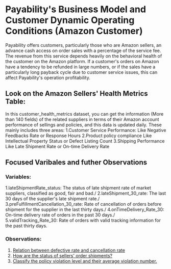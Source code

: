 # Payability's Business Model and Customer Dynamic Operating Conditions (Amazon Customer)
Payability offers customers, particularly those who are Amazon sellers, an advance cash access on order sales with a percentage of the service fee. The revenue from this service depends heavily on the behavioral health of the customer on the Amazon platform. If a customer's orders on Amazon have a tendency to be refunded in large numbers, or if the sales have a particularly long payback cycle due to customer service issues, this can affect Payability's operation profitability.

## Look on the Amazon Sellers' Health Metrics Table:
In this customer_health_metrics dataset, you can get the information (More than 140 fields) of the related suppliers in terms of their Amazon account performance of sellings and policies, and this data is updated daily. These mainly includes three areas:
1.Customer Service Performance:
Like Negative Feedbacks Rate or Response Hours
2.Product policy compliance
Like Intellectual Property Status or Defect Listing Count
3.Shipping Performance
Like Late Shipment Rate or On-time Delivery Rate

## Focused Varibales and futher Observations
### Variables:
1.lateShipmentRate_status: The status of late shipment rate of market suppliers, classified as good, fair and bad./
2.lateShipment_30_rate: The last 30 days of the supplier's late shipment rate./
3.preFulfillmentCancellation_30_rate: Rate of cancellation of orders before shipment for the supplier in the last thirty days./
4.onTimeDelivery_Rate_30: On-time delivery rate of orders in the past 30 days./
5.validTracking_Rate_30: Rate of orders with valid tracking information for the past thirty days.
### Observations:
1. [Relation between defective rate and cancellation rate](https://github.com/wz2392/nyu-itp-spring23-payability/blob/main/Sprint2/customer_health_metrics/defect_cancellation_flag_supplier_query)
2. [How are the status of sellers' order shipments?](https://github.com/wz2392/nyu-itp-spring23-payability/blob/main/Sprint2/customer_health_metrics/late_shipment_related_query)
3. [Classify the policy violation level and their average violation number.](https://github.com/wz2392/nyu-itp-spring23-payability/blob/main/Sprint2/customer_health_metrics/policy_violation_flag_query)
